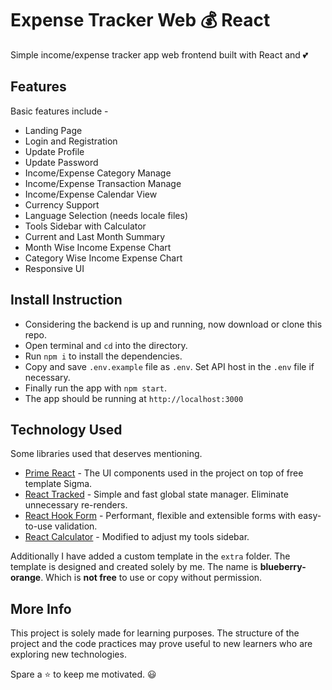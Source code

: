 # Expense Tracker Web 💰 React

Simple income/expense tracker app web frontend built with React and 💕

## Features
Basic features include -

- Landing Page
- Login and Registration
- Update Profile
- Update Password
- Income/Expense Category Manage
- Income/Expense Transaction Manage
- Income/Expense Calendar View
- Currency Support
- Language Selection (needs locale files)
- Tools Sidebar with Calculator
- Current and Last Month Summary
- Month Wise Income Expense Chart
- Category Wise Income Expense Chart
- Responsive UI

## Install Instruction

- Considering the backend is up and running, now download or clone this repo.
- Open terminal and `cd` into the directory.
- Run `npm i` to install the dependencies.
- Copy and save `.env.example` file as `.env`. Set API host in the `.env` file if necessary.
- Finally run the app with `npm start`.
- The app should be running at `http://localhost:3000`

## Technology Used

Some libraries used that deserves mentioning.

- [Prime React](https://www.primefaces.org/primereact/) - The UI components used in the project on top of free template Sigma.
- [React Tracked](https://react-tracked.js.org/) - Simple and fast global state manager. Eliminate unnecessary re-renders.
- [React Hook Form](https://react-hook-form.com/) - Performant, flexible and extensible forms with easy-to-use validation.
- [React Calculator](https://codepen.io/mjijackson/pen/xOzyGX) - Modified to adjust my tools sidebar.

Additionally I have added a custom template in the `extra` folder. The template is designed and created solely by me. The name is **blueberry-orange**. Which is **not free** to use or copy without permission.

## More Info

This project is solely made for learning purposes. The structure of the project and the code practices may prove useful to  new learners who are exploring new technologies.

Spare a ⭐ to keep me motivated. 😃
